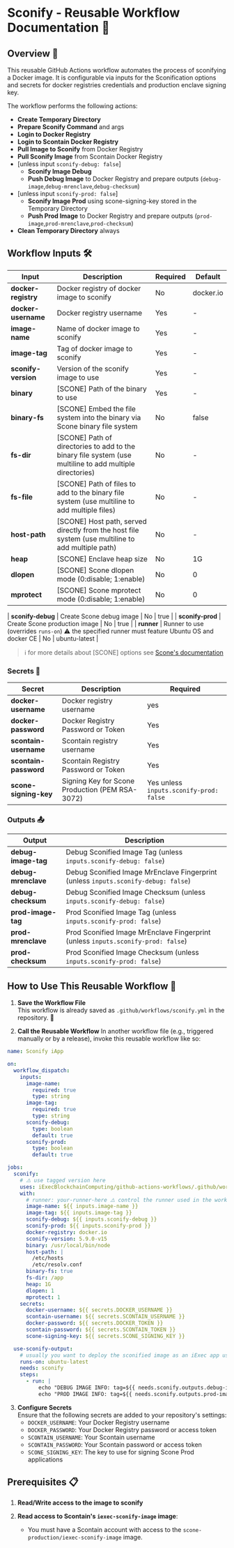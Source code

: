 # Sconify - Reusable Workflow Documentation 🚀

## Overview 🌟

This reusable GitHub Actions workflow automates the process of sconifying a Docker image. It is configurable via inputs for the Sconification options and secrets for docker registries credentials and production enclave signing key.

The workflow performs the following actions:

- **Create Temporary Directory**
- **Prepare Sconify Command** and args
- **Login to Docker Registry**
- **Login to Scontain Docker Registry**
- **Pull Image to Sconify** from Docker Registry
- **Pull Sconify Image** from Scontain Docker Registry
- [unless input `sconify-debug: false`]
  - **Sconify Image Debug**
  - **Push Debug Image** to Docker Registry and prepare outputs (`debug-image`,`debug-mrenclave`,`debug-checksum`)
- [unless input `sconify-prod: false`]
  - **Sconify Image Prod** using scone-signing-key stored in the Temporary Directory
  - **Push Prod Image** to Docker Registry and prepare outputs (`prod-image`,`prod-mrenclave`,`prod-checksum`)
- **Clean Temporary Directory** always

## Workflow Inputs 🛠️

| **Input**           | **Description**                                                                                          | **Required** | **Default** |
| ------------------- | -------------------------------------------------------------------------------------------------------- | ------------ | ----------- |
| **docker-registry** | Docker registry of docker image to sconify                                                               | No           | docker.io   |
| **docker-username** | Docker registry username                                                                                 | Yes          | -           |
| **image-name**      | Name of docker image to sconify                                                                          | Yes          | -           |
| **image-tag**       | Tag of docker image to sconify                                                                           | Yes          | -           |
| **sconify-version** | Version of the sconify image to use                                                                      | Yes          | -           |
| **binary**          | [SCONE] Path of the binary to use                                                                        | Yes          | -           |
| **binary-fs**       | [SCONE] Embed the file system into the binary via Scone binary file system                               | No           | false       |
| **fs-dir**          | [SCONE] Path of directories to add to the binary file system (use multiline to add multiple directories) | No           | -           |
| **fs-file**         | [SCONE] Path of files to add to the binary file system (use multiline to add multiple files)             | No           | -           |
| **host-path**       | [SCONE] Host path, served directly from the host file system (use multiline to add multiple path)        | No           | -           |
| **heap**            | [SCONE] Enclave heap size                                                                                | No           | 1G          |
| **dlopen**          | [SCONE] Scone dlopen mode (0:disable; 1:enable)                                                          | No           | 0           |
| **mprotect**        | [SCONE] Scone mprotect mode (0:disable; 1:enable)                                                        | No           | 0           |

| **sconify-debug** | Create Scone debug image | No | true |
| **sconify-prod** | Create Scone production image | No | true |
| **runner** | Runner to use (overrides `runs-on`) ⚠️ the specified runner must feature Ubuntu OS and docker CE | No | ubuntu-latest |

> ℹ️ for more details about [SCONE] options see [Scone's documentation](https://sconedocs.github.io/ee_sconify_image/#all-supported-options)

### Secrets 🔐

| **Secret**            | **Description**                                 | **Required**                            |
| --------------------- | ----------------------------------------------- | --------------------------------------- |
| **docker-username**   | Docker registry username                        | yes                                     |
| **docker-password**   | Docker Registry Password or Token               | Yes                                     |
| **scontain-username** | Scontain registry username                      | Yes                                     |
| **scontain-password** | Scontain Registry Password or Token             | Yes                                     |
| **scone-signing-key** | Signing Key for Scone Production (PEM RSA-3072) | Yes unless `inputs.sconify-prod: false` |

### Outputs 📤

| **Output**          | **Description**                                                                    |
| ------------------- | ---------------------------------------------------------------------------------- |
| **debug-image-tag** | Debug Sconified Image Tag (unless `inputs.sconify-debug: false`)                   |
| **debug-mrenclave** | Debug Sconified Image MrEnclave Fingerprint (unless `inputs.sconify-debug: false`) |
| **debug-checksum**  | Debug Sconified Image Checksum (unless `inputs.sconify-debug: false`)              |
| **prod-image-tag**  | Prod Sconified Image Tag (unless `inputs.sconify-prod: false`)                     |
| **prod-mrenclave**  | Prod Sconified Image MrEnclave Fingerprint (unless `inputs.sconify-prod: false`)   |
| **prod-checksum**   | Prod Sconified Image Checksum (unless `inputs.sconify-prod: false`)                |

## How to Use This Reusable Workflow 🔄

1. **Save the Workflow File**  
   This workflow is already saved as `.github/workflows/sconify.yml` in the repository. 💾

2. **Call the Reusable Workflow**
   In another workflow file (e.g., triggered manually or by a release), invoke this reusable workflow like so:

```yaml
name: Sconify iApp

on:
  workflow_dispatch:
    inputs:
      image-name:
        required: true
        type: string
      image-tag:
        required: true
        type: string
      sconify-debug:
        type: boolean
        default: true
      sconify-prod:
        type: boolean
        default: true

jobs:
  sconify:
    # ⚠️ use tagged version here
    uses: iExecBlockchainComputing/github-actions-workflows/.github/workflows/sconify.yml@main
    with:
      # runner: your-runner-here ⚠️ control the runner used in the workflow to match your requirements
      image-name: ${{ inputs.image-name }}
      image-tag: ${{ inputs.image-tag }}
      sconify-debug: ${{ inputs.sconify-debug }}
      sconify-prod: ${{ inputs.sconify-prod }}
      docker-registry: docker.io
      sconify-version: 5.9.0-v15
      binary: /usr/local/bin/node
      host-path: |
        /etc/hosts
        /etc/resolv.conf
      binary-fs: true
      fs-dir: /app
      heap: 1G
      dlopen: 1
      mprotect: 1
    secrets:
      docker-username: ${{ secrets.DOCKER_USERNAME }}
      scontain-username: ${{ secrets.SCONTAIN_USERNAME }}
      docker-password: ${{ secrets.DOCKER_TOKEN }}
      scontain-password: ${{ secrets.SCONTAIN_TOKEN }}
      scone-signing-key: ${{ secrets.SCONE_SIGNING_KEY }}

  use-sconify-output:
    # usually you want to deploy the sconified image as an iExec app using the sconify job outputs
    runs-on: ubuntu-latest
    needs: sconify
    steps:
      - run: |
          echo "DEBUG IMAGE INFO: tag=${{ needs.sconify.outputs.debug-image-tag }} | checksum=${{ needs.sconify.outputs.debug-checksum }} | mrenclave=${{ needs.sconify.outputs.debug-mrenclave }}"
          echo "PROD IMAGE INFO: tag=${{ needs.sconify.outputs.prod-image-tag }} | checksum=${{ needs.sconify.outputs.prod-checksum }} | mrenclave=${{ needs.sconify.outputs.prod-mrenclave }}"
```

3. **Configure Secrets**  
   Ensure that the following secrets are added to your repository's settings:
   - `DOCKER_USERNAME`: Your Docker Registry username
   - `DOCKER_PASSWORD`: Your Docker Registry password or access token
   - `SCONTAIN_USERNAME`: Your Scontain username
   - `SCONTAIN_PASSWORD`: Your Scontain password or access token
   - `SCONE_SIGNING_KEY`: The key to use for signing Scone Prod applications

## Prerequisites 📋

1. **Read/Write access to the image to sconify**

2. **Read access to Scontain's `iexec-sconify-image` image**:
   - You must have a Scontain account with access to the `scone-production/iexec-sconify-image` image.
